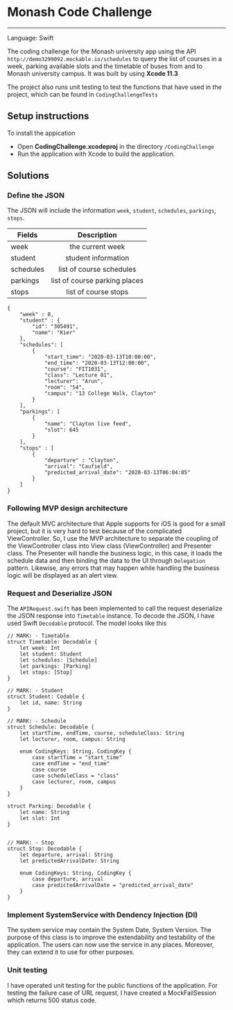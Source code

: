 # Monash Code Challenge
---
Language: Swift 

The coding challenge for the Monash university app using the API `http://demo3299092.mockable.io/schedules` to query the list of courses in a week, parking available slots and the timetable of buses from and to Monash university campus. It was built by using **Xcode 11.3**

The project also runs unit testing to test the functions that have used in the project, which can be found in `CodingChallengeTests`

## Setup instructions
To install the appication 
* Open **CodingChallenge.xcodeproj** in the directory `/CodingChallenge`
* Run the application with Xcode to build the application.

## Solutions 

### Define the JSON 
The JSON will include the information `week`, `student`, `schedules`, `parkings`, `stops`.  

| Fields           | Description|           
| -------------- |:-------------:|
| week            |  the current week    | 
| student        |  student information |  
| schedules    |  list of course schedules|   
| parkings      |   list of course parking places  |   
| stops      |   list of course stops  |   
```
{
    "week" : 8,
    "student" : {
        "id": "305491",
        "name": "Kier"
    },
    "schedules": [
        {
            "start_time": "2020-03-13T10:00:00",
            "end_time": "2020-03-13T12:00:00",
            "course": "FIT1031",
            "class": "Lecture 01",
            "lecturer": "Arun",
            "room": "S4",
            "campus": "13 College Walk, Clayton"
        }
    ],
    "parkings": [
        {
            "name": "Clayton live feed",
            "slot": 645
        }
    ],
    "stops" : [
        {
            "departure" : "Clayton",
            "arrival": "Caufield",
            "predicted_arrival_date": "2020-03-13T06:04:05"
        }
    ]
}

```

### Following MVP design architecture

The default MVC architecture that Apple supports for iOS is good for a small project, but it is very hard to test because of the complicated ViewController. So, I use the MVP architecture to separate the coupling of the ViewController class into View class (ViewController) and Presenter class. The Presenter will handle the business logic, in this case, it loads the schedule data and then binding the data to the UI through `Delegation` pattern. Likewise, any errors that may happen while handling the business logic will be displayed as an alert view.


### Request and Deserialize JSON
The `APIRequest.swift` has been implemented to call the request deserialize the JSON response into `Timetable` instance. To decode the JSON, I have used Swift `Decodable` protocol. The model looks like this
```
// MARK: - Timetable
struct Timetable: Decodable {
    let week: Int
    let student: Student
    let schedules: [Schedule]
    let parkings: [Parking]
    let stops: [Stop]
}

// MARK: - Student
struct Student: Codable {
    let id, name: String
}

// MARK: - Schedule
struct Schedule: Decodable {
    let startTime, endTime, course, scheduleClass: String
    let lecturer, room, campus: String

    enum CodingKeys: String, CodingKey {
        case startTime = "start_time"
        case endTime = "end_time"
        case course
        case scheduleClass = "class"
        case lecturer, room, campus
    }
}

struct Parking: Decodable {
    let name: String
    let slot: Int
}


// MARK: - Stop
struct Stop: Decodable {
    let departure, arrival: String
    let predictedArrivalDate: String

    enum CodingKeys: String, CodingKey {
        case departure, arrival
        case predictedArrivalDate = "predicted_arrival_date"
    }
}

```
### Implement SystemService with Dendency Injection (DI)
The system service may contain the System Date, System Version. The purpose of this class is to improve the extendability and testability of the application. The users can now use the service in any places. Moreover, they can extend it to use for other purposes. 



### Unit testing
I have operated unit testing for the public functions of the application. For testing the failure case of URL request, I have created a MockFailSession which returns 500 status code. 
